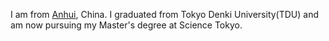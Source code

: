 I am from [Anhui](https://en.wikipedia.org/wiki/Anhui), China. I graduated from Tokyo Denki University(TDU) and am now pursuing my Master's degree at Science Tokyo. 